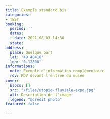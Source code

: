 ```yaml
---
title: Exemple standard bis
categories:
- TEST
booking:
  period: ''
  dates:
  - date: 2021-08-03 14:30
  state: 
address:
  place: Quelque part
  lat: '49.48410'
  lon: '0.12800'
informations:
  note: Exemple d'information complémentaire
  rdv: RDV devant l'entrée du musée
cover:
  blocs: []
  src: "/files/utopie-fluviale-expo.jpg"
  alt: Description de l'image
  legend: "@crédit photo"
featured: false

---
```

